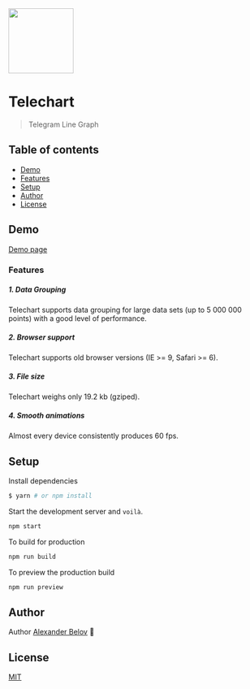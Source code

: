 <img width="128" align="center" src="https://user-images.githubusercontent.com/1553519/54141601-0dfbb300-4437-11e9-8737-7bfa8777b14c.png">

# Telechart

> Telegram Line Graph

## Table of contents

- [Demo](#demo)
- [Features](#features)
- [Setup](#setup)
- [Author](#author)
- [License](#license)

## Demo

[Demo page](https://iprit.github.io/telechart/)

### Features

##### 1. Data Grouping

Telechart supports data grouping for large data sets (up to 5 000 000 points) with a good level of performance.

##### 2. Browser support

Telechart supports old browser versions (IE >= 9, Safari >= 6).

##### 3. File size

Telechart weighs only 19.2 kb (gziped).

##### 4. Smooth animations

Almost every device consistently produces 60 fps.

## Setup

Install dependencies
```sh
$ yarn # or npm install
```

Start the development server and `voilà`.

```sh
npm start
```

To build for production

```sh
npm run build
```

To preview the production build
```sh
npm run preview
```

## Author

Author [Alexander Belov](https://t.me/belov) 🔗

## License

[MIT](https://github.com/IPRIT/telechart/blob/master/LICENSE)

